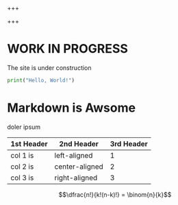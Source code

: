 +++

+++


# WORK IN PROGRESS

The site is under construction

```python
print("Hello, World!")
```

# Markdown is Awsome

doler ipsum

1st Header|2nd Header|3rd Header
---|---|--- 
col 1 is|left-aligned|1
col 2 is|center-aligned|2
col 3 is|right-aligned|3

$$\dfrac{n!}{k!(n-k)!} = \binom{n}{k}$$
